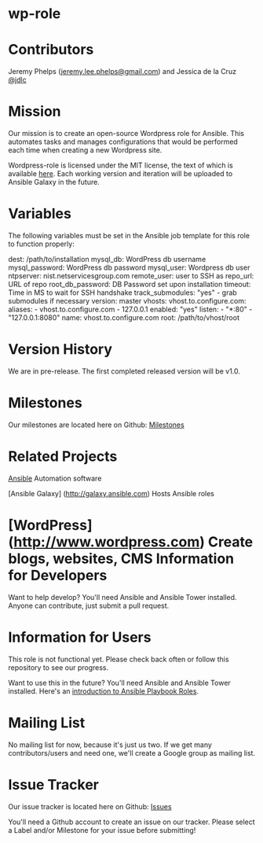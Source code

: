 # wp-role

Contributors  
============
Jeremy Phelps ([jeremy.lee.phelps@gmail.com](mailto:jeremy.lee.phelps@gmail.com)) and Jessica de la Cruz [@jdlc](https://github.com/jdlc)

Mission
==========
Our mission is to create an open-source Wordpress role for Ansible. This automates tasks and manages configurations that would be performed each time when creating a new Wordpress site.

Wordpress-role is licensed under the MIT license, the text of which is available [here](https://github.com/jlphelps/wp-role/blob/master/LICENSE). Each working version and iteration will be uploaded to Ansible Galaxy in the future.

Variables
=========
The following variables must be set in the Ansible job template for this role to function properly:

dest: /path/to/installation
mysql_db: WordPress db username
mysql_password: WordPress db password
mysql_user: Wordpress db user
ntpserver: nist.netservicesgroup.com
remote_user: user to SSH as
repo_url: URL of repo
root_db_password: DB Password set upon installation
timeout: Time in MS to wait for SSH handshake
track_submodules: "yes" - grab submodules if necessary
version: master
vhosts:
  vhost.to.configure.com:
    aliases:
      - vhost.to.configure.com
      - 127.0.0.1
    enabled: "yes"
    listen:
      - "*:80"
      - "127.0.0.1:8080"
    name: vhost.to.configure.com
    root: /path/to/vhost/root


Version History
==========
We are in pre-release. The first completed released version will be v1.0.

Milestones
==========
Our milestones are located here on Github: [Milestones](https://github.com/jlphelps/wp-role/milestones)

Related Projects
==========
[Ansible](http://www.ansible.com) Automation software

[Ansible Galaxy] (http://galaxy.ansible.com) Hosts Ansible roles

[WordPress] (http://www.wordpress.com) Create blogs, websites, CMS
Information for Developers
==========
Want to help develop? You'll need Ansible and Ansible Tower installed. Anyone can contribute, just submit a pull request.

Information for Users
==========
This role is not functional yet. Please check back often or follow this repository to see our progress.

Want to use this in the future? You'll need Ansible and Ansible Tower installed. Here's an [introduction to Ansible Playbook Roles](http://docs.ansible.com/playbooks_roles.html).

Mailing List
==========
No mailing list for now, because it's just us two. If we get many contributors/users and need one, we'll create a Google group as mailing list.

Issue Tracker
==========
Our issue tracker is located here on Github: [Issues](https://github.com/jlphelps/wp-role/issues)

You'll need a Github account to create an issue on our tracker. Please select a Label and/or Milestone for your issue before submitting!
